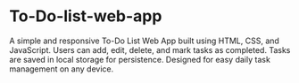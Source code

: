 # To-Do-list-web-app
A simple and responsive To-Do List Web App built using HTML, CSS, and JavaScript. Users can add, edit, delete, and mark tasks as completed. Tasks are saved in local storage for persistence. Designed for easy daily task management on any device.
